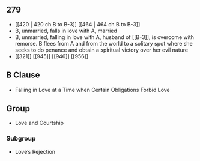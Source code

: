 ## 279
- [[420 | 420 ch B to B-3]] [[464 | 464 ch B to B-3]] 
- B, unmarried, falls in love with A, married
- B, unmarried, falling in love with A, husband of [[B-3]], is overcome with remorse. B flees from A and from the world to a solitary spot where she seeks to do penance and obtain a spiritual victory over her evil nature
- [[321]] [[945]] [[946]] [[956]] 

## B Clause
- Falling in Love at a Time when Certain Obligations Forbid Love

## Group
- Love and Courtship

### Subgroup
- Love’s Rejection

